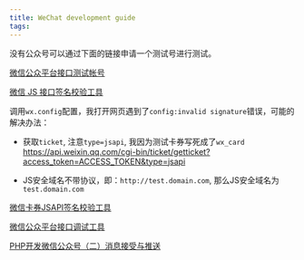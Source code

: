 ```yaml
---
title: WeChat development guide
tags:
---
```


没有公众号可以通过下面的链接申请一个测试号进行测试。

[微信公众平台接口测试帐号](https://mp.weixin.qq.com/debug/cgi-bin/sandbox?t=sandbox/login)

[微信 JS 接口签名校验工具](https://mp.weixin.qq.com/debug/cgi-bin/sandbox?t=jsapisign)

调用`wx.config`配置，我打开网页遇到了`config:invalid signature`错误，可能的解决办法：

- 获取`ticket`, 注意`type=jsapi`, 我因为测试卡券写死成了`wx_card` https://api.weixin.qq.com/cgi-bin/ticket/getticket?access_token=ACCESS_TOKEN&type=jsapi 

- JS安全域名不带协议，即：`http://test.domain.com`, 那么JS安全域名为`test.domain.com`


[微信卡券JSAPI签名校验工具](https://mp.weixin.qq.com/debug/cgi-bin/sandbox?t=cardsign)

[微信公众平台接口调试工具](https://mp.weixin.qq.com/debug/)


[PHP开发微信公众号（二）消息接受与推送](https://www.cnblogs.com/myIvan/p/7228888.html)